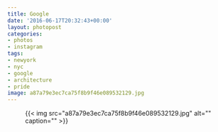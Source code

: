 ```yaml
---
title: Google
date: '2016-06-17T20:32:43+00:00'
layout: photopost
categories:
- photos
- instagram
tags:
- newyork
- nyc
- google
- architecture
- pride
image: a87a79e3ec7ca75f8b9f46e089532129.jpg
---
```


<figure class="photo photo--square">
  {{< img src="a87a79e3ec7ca75f8b9f46e089532129.jpg" alt="" caption="" >}}

</figure>




